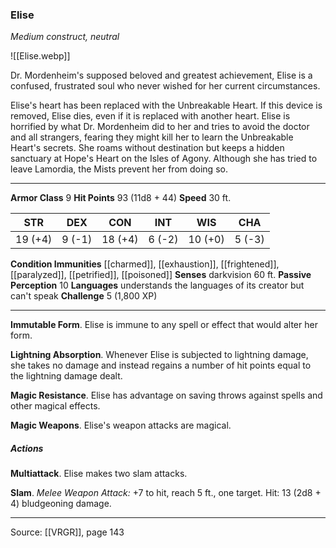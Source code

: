 ### Elise
_Medium construct, neutral_

![[Elise.webp]]

Dr. Mordenheim's supposed beloved and greatest achievement, Elise is a confused, frustrated soul who never wished for her current circumstances.

Elise's heart has been replaced with the Unbreakable Heart. If this device is removed, Elise dies, even if it is replaced with another heart. Elise is horrified by what Dr. Mordenheim did to her and tries to avoid the doctor and all strangers, fearing they might kill her to learn the Unbreakable Heart's secrets. She roams without destination but keeps a hidden sanctuary at Hope's Heart on the Isles of Agony. Although she has tried to leave Lamordia, the Mists prevent her from doing so.




---

**Armor Class** 9
**Hit Points** 93 (11d8 + 44)
**Speed** 30 ft.

| STR     | DEX     | CON     | INT     | WIS     | CHA     |
|---------|---------|---------|---------|---------|---------|
| 19 (+4) | 9 (-1) | 18 (+4) | 6 (-2) | 10 (+0) | 5 (-3) |

**Condition Immunities** [[charmed]], [[exhaustion]], [[frightened]], [[paralyzed]], [[petrified]], [[poisoned]]
**Senses** darkvision 60 ft.
**Passive Perception** 10
**Languages** understands the languages of its creator but can't speak
**Challenge** 5 (1,800 XP)

---

**Immutable Form**. Elise is immune to any spell or effect that would alter her form.

**Lightning Absorption**. Whenever Elise is subjected to lightning damage, she takes no damage and instead regains a number of hit points equal to the lightning damage dealt.

**Magic Resistance**. Elise has advantage on saving throws against spells and other magical effects.

**Magic Weapons**. Elise's weapon attacks are magical.

##### Actions
**Multiattack**. Elise makes two slam attacks.

**Slam**. _Melee Weapon Attack:_ +7 to hit, reach 5 ft., one target. Hit: 13 (2d8 + 4) bludgeoning damage.


---

Source: [[VRGR]], page 143